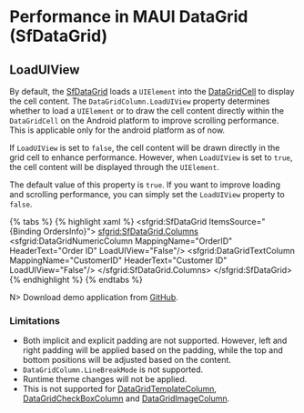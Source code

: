 # Performance in MAUI DataGrid (SfDataGrid)

## LoadUIView

By default, the [SfDataGrid](https://help.syncfusion.com/cr/maui/Syncfusion.Maui.DataGrid.SfDataGrid.html) loads a `UIElement` into the [DataGridCell](https://help.syncfusion.com/cr/maui/Syncfusion.Maui.DataGrid.DataGridCell.html) to display the cell content. The `DataGridColumn.LoadUIView` property determines whether to load a `UIElement` or to draw the cell content directly within the `DataGridCell` on the Android platform to improve scrolling performance. This is applicable only for the android platform as of now.

If `LoadUIView` is set to `false`, the cell content will be drawn directly in the grid cell to enhance performance. However, when `LoadUIView` is set to `true`, the cell content will be displayed through the `UIElement`.

The default value of this property is `true`. If you want to improve loading and scrolling performance, you can simply set the `LoadUIView` property to `false`.

{% tabs %}
{% highlight xaml %}
<sfgrid:SfDataGrid ItemsSource="{Binding OrdersInfo}">
    <sfgrid:SfDataGrid.Columns>
        <sfgrid:DataGridNumericColumn MappingName="OrderID" HeaderText="Order ID" LoadUIView="False"/>
        <sfgrid:DataGridTextColumn MappingName="CustomerID" HeaderText="Customer ID" LoadUIView="False"/>
    </sfgrid:SfDataGrid.Columns>
</sfgrid:SfDataGrid>
{% endhighlight %}
{% endtabs %}

N> Download demo application from [GitHub](https://github.com/SyncfusionExamples/How-to-improve-scrolling-performance-in-.NET-MAUI-DataGrid).

### Limitations

* Both implicit and explicit padding are not supported. However, left and right padding will be applied based on the padding, while the top and bottom positions will be adjusted based on the content.
* `DataGridColumn.LineBreakMode` is not supported.
* Runtime theme changes will not be applied.
* This is not supported for [DataGridTemplateColumn](https://help.syncfusion.com/cr/maui/Syncfusion.Maui.DataGrid.DataGridTemplateColumn.html), [DataGridCheckBoxColumn](https://help.syncfusion.com/cr/maui/Syncfusion.Maui.DataGrid.DataGridCheckBoxColumn.html) and [DataGridImageColumn](https://help.syncfusion.com/cr/maui/Syncfusion.Maui.DataGrid.DataGridImageColumn.html).